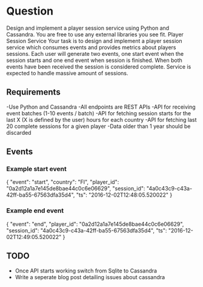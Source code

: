 
# Question
Design and implement a player session service using Python and Cassandra. You are free to use any
external libraries you see fit.
Player Session Service
Your task is to design and implement a player session service which consumes events and provides
metrics about players sessions. Each user will generate two events, one start event when the session
starts and one end event when session is finished. When both events have been received the session is
considered complete. Service is expected to handle massive amount of sessions.

## Requirements
-Use Python and Cassandra
-All endpoints are REST APIs
-API for receiving event batches (1-10 events / batch)
-API for fetching session starts for the last X (X is defined by the user) hours for each country
-API for fetching last 20 complete sessions for a given player
-Data older than 1 year should be discarded

## Events
### Example start event

{
"event": "start",
"country": "FI",
"player_id": "0a2d12a1a7e145de8bae44c0c6e06629",
"session_id": "4a0c43c9-c43a-42ff-ba55-67563dfa35d4",
"ts": "2016-12-02T12:48:05.520022"
}

### Example end event

{
"event": "end",
"player_id": "0a2d12a1a7e145de8bae44c0c6e06629",
"session_id": "4a0c43c9-c43a-42ff-ba55-67563dfa35d4",
"ts": "2016-12-02T12:49:05.520022"
}

## TODO
- Once API starts working switch from Sqlite to Cassandra
- Write a seperate blog post detailing issues about cassandra
